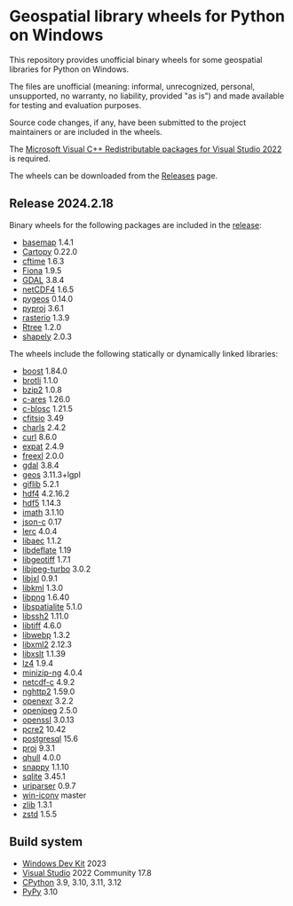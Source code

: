 # Geospatial library wheels for Python on Windows

This repository provides unofficial binary wheels for some geospatial libraries for Python on Windows.

The files are unofficial (meaning: informal, unrecognized, personal, unsupported, no warranty, no liability, provided "as is") and made available for testing and evaluation purposes.

Source code changes, if any, have been submitted to the project maintainers or are included in the wheels.

The [Microsoft Visual C++ Redistributable packages for Visual Studio 2022](https://learn.microsoft.com/en-US/cpp/windows/latest-supported-vc-redist?view=msvc-170) is required.

The wheels can be downloaded from the [Releases](https://github.com/cgohlke/geospatial-wheels/releases) page.

## Release 2024.2.18

Binary wheels for the following packages are included in the
[release](https://github.com/cgohlke/geospatial-wheels/releases/tag/v2024.2.18):

- [basemap](https://pypi.org/project/basemap/) 1.4.1
- [Cartopy](https://pypi.org/project/Cartopy/) 0.22.0
- [cftime](https://pypi.org/project/cftime/) 1.6.3
- [Fiona](https://pypi.org/project/Fiona/) 1.9.5
- [GDAL](https://pypi.org/project/GDAL/) 3.8.4
- [netCDF4](https://pypi.org/project/netCDF4/) 1.6.5
- [pygeos](https://pypi.org/project/pygeos/) 0.14.0
- [pyproj](https://pypi.org/project/pyproj/) 3.6.1
- [rasterio](https://pypi.org/project/rasterio/) 1.3.9
- [Rtree](https://pypi.org/project/Rtree/) 1.2.0
- [shapely](https://pypi.org/project/shapely/) 2.0.3

The wheels include the following statically or dynamically linked libraries:

- [boost](https://boostorg.jfrog.io/artifactory/main/release/1.84.0/source/boost_1_84_0.zip) 1.84.0
- [brotli](https://github.com/google/brotli) 1.1.0
- [bzip2](https://sourceware.org/pub/bzip2/bzip2-1.0.8.tar.gz) 1.0.8
- [c-ares](https://c-ares.org/download/c-ares-1.26.0.tar.gz) 1.26.0
- [c-blosc](https://github.com/Blosc/c-blosc) 1.21.5
- [cfitsio](https://heasarc.gsfc.nasa.gov/FTP/software/fitsio/c/cfitsio-3.49.tar.gz) 3.49
- [charls](https://github.com/team-charls/charls) 2.4.2
- [curl](https://curl.se/download/curl-8.6.0.tar.gz) 8.6.0
- [expat](https://github.com/libexpat/libexpat/releases/download/R_2_4_9/expat-2.4.9.tar.gz) 2.4.9
- [freexl](https://www.gaia-gis.it/gaia-sins/freexl-2.0.0.tar.gz) 2.0.0
- [gdal](https://github.com/OSGeo/gdal) 3.8.4
- [geos](https://download.osgeo.org/geos/geos-3.11.3.tar.bz2) 3.11.3+lgpl
- [giflib](https://sourceforge.net/projects/giflib/files/giflib-5.2.1.tar.gz) 5.2.1
- [hdf4](https://github.com/HDFGroup/hdf4) 4.2.16.2
- [hdf5](https://support.hdfgroup.org/ftp/HDF5/releases/hdf5-1.14/hdf5-1.14.3/src/hdf5-1.14.3.tar.gz) 1.14.3
- [imath](https://github.com/AcademySoftwareFoundation/Imath) 3.1.10
- [json-c](https://github.com/json-c/json-c) 0.17
- [lerc](https://github.com/Esri/lerc) 4.0.4
- [libaec](https://gitlab.dkrz.de/k202009/libaec) 1.1.2
- [libdeflate](https://github.com/ebiggers/libdeflate) 1.19
- [libgeotiff](https://github.com/OSGeo/libgeotiff/releases/download/1.7.1/libgeotiff-1.7.1.tar.gz) 1.7.1
- [libjpeg-turbo](https://github.com/libjpeg-turbo/libjpeg-turbo) 3.0.2
- [libjxl](https://github.com/libjxl/libjxl) 0.9.1
- [libkml](https://github.com/libkml/libkml) 1.3.0
- [libpng](https://github.com/glennrp/libpng) 1.6.40
- [libspatialite](http://www.gaia-gis.it/gaia-sins/libspatialite-sources/libspatialite-5.1.0.tar.gz) 5.1.0
- [libssh2](https://www.libssh2.org/download/libssh2-1.11.0.tar.gz) 1.11.0
- [libtiff](https://gitlab.com/libtiff/libtiff) 4.6.0
- [libwebp](https://github.com/webmproject/libwebp) 1.3.2
- [libxml2](https://gitlab.gnome.org/GNOME/libxml2) 2.12.3
- [libxslt](https://gitlab.gnome.org/GNOME/libxslt) 1.1.39
- [lz4](https://github.com/lz4/lz4) 1.9.4
- [minizip-ng](https://github.com/zlib-ng/minizip-ng) 4.0.4
- [netcdf-c](https://github.com/Unidata/netcdf-c) 4.9.2
- [nghttp2](https://github.com/nghttp2/nghttp2) 1.59.0
- [openexr](https://github.com/AcademySoftwareFoundation/openexr) 3.2.2
- [openjpeg](https://github.com/uclouvain/openjpeg) 2.5.0
- [openssl](https://github.com/openssl/openssl) 3.0.13
- [pcre2](https://github.com/PCRE2Project/pcre2.git) 10.42
- [postgresql](https://ftp.postgresql.org/pub/source/v15.6/postgresql-15.6.tar.gz) 15.6
- [proj](https://download.osgeo.org/proj/proj-9.3.1.tar.gz) 9.3.1
- [qhull](https://github.com/qhull/qhull) 4.0.0
- [snappy](https://github.com/google/snappy) 1.1.10
- [sqlite](https://github.com/sqlite/sqlite) 3.45.1
- [uriparser](https://github.com/uriparser/uriparser) 0.9.7
- [win-iconv](https://github.com/OgreTransporter/win-iconv) master
- [zlib](https://github.com/madler/zlib) 1.3.1
- [zstd](https://github.com/facebook/zstd) 1.5.5

## Build system

- [Windows Dev Kit](https://learn.microsoft.com/en-us/windows/arm/dev-kit/) 2023
- [Visual Studio](https://visualstudio.microsoft.com/vs/community/) 2022 Community 17.8
- [CPython](https://www.python.org/downloads/windows/) 3.9, 3.10, 3.11, 3.12
- [PyPy](https://www.pypy.org/download.html) 3.10
